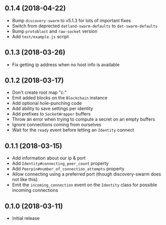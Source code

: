 ## 0.1.4 (2018-04-22)

* Bump `discovery-swarm` to v5.1.3 for lots of important fixes
* Switch from deprected `datland-swarm-defaults` to `dat-swarm-defaults`
* Bump `protoblast` and `raw-socket` version
* Add `test/example.js` script

## 0.1.3 (2018-03-26)

* Fix getting ip address when no host info is available

## 0.1.2 (2018-03-17)

* Don't create root map "c:\"
* Emit added blocks on the `Blockchain` instance
* Add optional hole-punching code
* Add ability to save settings per identity
* Add prefixes to `SocketWrapper` buffers
* Throw an error when trying to compute a secret on an empty buffers
* Ignore connections coming from ourselves
* Wait for the `ready` event before letting an `Identity` connect

## 0.1.1 (2018-03-15)

* Add information about our ip & port
* Add `Identity#connecting_peer_count` property
* Add `Peerpin#number_of_connection_attempts` property
* Allow connecting using a preferred port (though discovery-swarm does not like this)
* Emit the `incoming_connection` event on the `Identity` class for possible incoming connections

## 0.1.0 (2018-03-11)

* Initial release